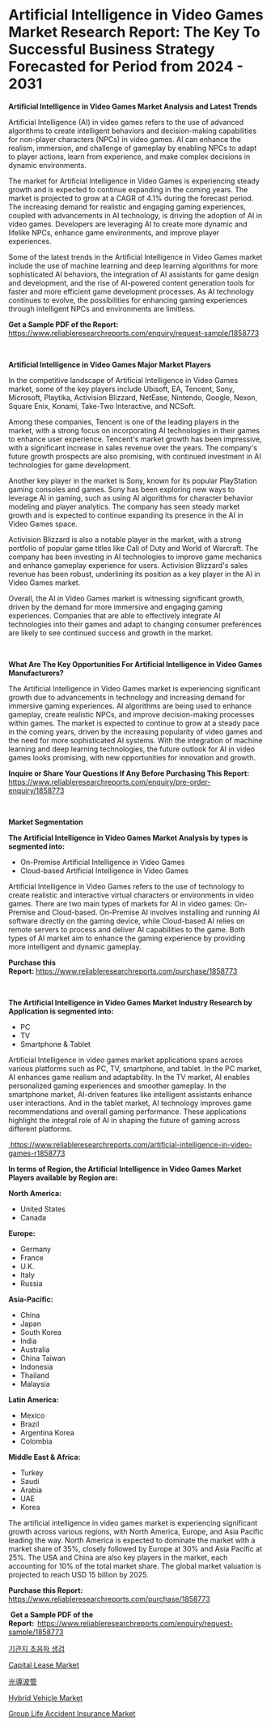 <p><h1>Artificial Intelligence in Video Games Market Research Report: The Key To Successful Business Strategy Forecasted for Period from 2024 - 2031</h1></p><p><strong>Artificial Intelligence in Video Games Market Analysis and Latest Trends</strong></p>
<p><p>Artificial Intelligence (AI) in video games refers to the use of advanced algorithms to create intelligent behaviors and decision-making capabilities for non-player characters (NPCs) in video games. AI can enhance the realism, immersion, and challenge of gameplay by enabling NPCs to adapt to player actions, learn from experience, and make complex decisions in dynamic environments.</p><p>The market for Artificial Intelligence in Video Games is experiencing steady growth and is expected to continue expanding in the coming years. The market is projected to grow at a CAGR of 4.1% during the forecast period. The increasing demand for realistic and engaging gaming experiences, coupled with advancements in AI technology, is driving the adoption of AI in video games. Developers are leveraging AI to create more dynamic and lifelike NPCs, enhance game environments, and improve player experiences.</p><p>Some of the latest trends in the Artificial Intelligence in Video Games market include the use of machine learning and deep learning algorithms for more sophisticated AI behaviors, the integration of AI assistants for game design and development, and the rise of AI-powered content generation tools for faster and more efficient game development processes. As AI technology continues to evolve, the possibilities for enhancing gaming experiences through intelligent NPCs and environments are limitless.</p></p>
<p><strong>Get a Sample PDF of the Report:&nbsp;</strong> <a href="https://www.reliableresearchreports.com/enquiry/request-sample/1858773">https://www.reliableresearchreports.com/enquiry/request-sample/1858773</a></p>
<p>&nbsp;</p>
<p><strong>Artificial Intelligence in Video Games Major Market Players</strong></p>
<p><p>In the competitive landscape of Artificial Intelligence in Video Games market, some of the key players include Ubisoft, EA, Tencent, Sony, Microsoft, Playtika, Activision Blizzard, NetEase, Nintendo, Google, Nexon, Square Enix, Konami, Take-Two Interactive, and NCSoft.</p><p>Among these companies, Tencent is one of the leading players in the market, with a strong focus on incorporating AI technologies in their games to enhance user experience. Tencent's market growth has been impressive, with a significant increase in sales revenue over the years. The company's future growth prospects are also promising, with continued investment in AI technologies for game development.</p><p>Another key player in the market is Sony, known for its popular PlayStation gaming consoles and games. Sony has been exploring new ways to leverage AI in gaming, such as using AI algorithms for character behavior modeling and player analytics. The company has seen steady market growth and is expected to continue expanding its presence in the AI in Video Games space.</p><p>Activision Blizzard is also a notable player in the market, with a strong portfolio of popular game titles like Call of Duty and World of Warcraft. The company has been investing in AI technologies to improve game mechanics and enhance gameplay experience for users. Activision Blizzard's sales revenue has been robust, underlining its position as a key player in the AI in Video Games market.</p><p>Overall, the AI in Video Games market is witnessing significant growth, driven by the demand for more immersive and engaging gaming experiences. Companies that are able to effectively integrate AI technologies into their games and adapt to changing consumer preferences are likely to see continued success and growth in the market.</p></p>
<p>&nbsp;</p>
<p><strong>What Are The Key Opportunities For Artificial Intelligence in Video Games Manufacturers?</strong></p>
<p><p>The Artificial Intelligence in Video Games market is experiencing significant growth due to advancements in technology and increasing demand for immersive gaming experiences. AI algorithms are being used to enhance gameplay, create realistic NPCs, and improve decision-making processes within games. The market is expected to continue to grow at a steady pace in the coming years, driven by the increasing popularity of video games and the need for more sophisticated AI systems. With the integration of machine learning and deep learning technologies, the future outlook for AI in video games looks promising, with new opportunities for innovation and growth.</p></p>
<p><strong>Inquire or Share Your Questions If Any Before Purchasing This Report:</strong> <a href="https://www.reliableresearchreports.com/enquiry/pre-order-enquiry/1858773">https://www.reliableresearchreports.com/enquiry/pre-order-enquiry/1858773</a></p>
<p>&nbsp;</p>
<p><strong>Market Segmentation</strong></p>
<p><strong>The Artificial Intelligence in Video Games Market Analysis by types is segmented into:</strong></p>
<p><ul><li>On-Premise Artificial Intelligence in Video Games</li><li>Cloud-based Artificial Intelligence in Video Games</li></ul></p>
<p><p>Artificial Intelligence in Video Games refers to the use of technology to create realistic and interactive virtual characters or environments in video games. There are two main types of markets for AI in video games: On-Premise and Cloud-based. On-Premise AI involves installing and running AI software directly on the gaming device, while Cloud-based AI relies on remote servers to process and deliver AI capabilities to the game. Both types of AI market aim to enhance the gaming experience by providing more intelligent and dynamic gameplay.</p></p>
<p><strong>Purchase this Report:&nbsp;</strong><a href="https://www.reliableresearchreports.com/purchase/1858773">https://www.reliableresearchreports.com/purchase/1858773</a></p>
<p>&nbsp;</p>
<p><strong>The Artificial Intelligence in Video Games Market Industry Research by Application is segmented into:</strong></p>
<p><ul><li>PC</li><li>TV</li><li>Smartphone & Tablet</li></ul></p>
<p><p>Artificial Intelligence in video games market applications spans across various platforms such as PC, TV, smartphone, and tablet. In the PC market, AI enhances game realism and adaptability. In the TV market, AI enables personalized gaming experiences and smoother gameplay. In the smartphone market, AI-driven features like intelligent assistants enhance user interactions. And in the tablet market, AI technology improves game recommendations and overall gaming performance. These applications highlight the integral role of AI in shaping the future of gaming across different platforms.</p></p>
<p><a href="https://www.reliableresearchreports.com/artificial-intelligence-in-video-games-r1858773">&nbsp;https://www.reliableresearchreports.com/artificial-intelligence-in-video-games-r1858773</a></p>
<p><strong>In terms of Region, the Artificial Intelligence in Video Games Market Players available by Region are:</strong></p>
<p>
    <p> <strong> North America: </strong>
        <ul>
            <li>United States</li>
            <li>Canada</li>
        </ul>
        </p> 
    <p> <strong> Europe: </strong>
        <ul>
            <li>Germany</li>
            <li>France</li>
            <li>U.K.</li>
            <li>Italy</li>
            <li>Russia</li>
        </ul>
        </p> 
    <p> <strong> Asia-Pacific: </strong>
        <ul>
            <li>China</li>
            <li>Japan</li>
            <li>South Korea</li>
            <li>India</li>
            <li>Australia</li>
            <li>China Taiwan</li>
            <li>Indonesia</li>
            <li>Thailand</li>
            <li>Malaysia</li>
        </ul>
        </p> 
    <p> <strong> Latin America: </strong>
        <ul>
            <li>Mexico</li>
            <li>Brazil</li>
            <li>Argentina Korea</li>
            <li>Colombia</li>
        </ul>
        </p> 
    <p> <strong> Middle East & Africa: </strong>
        <ul>
            <li>Turkey</li>
            <li>Saudi</li>
            <li>Arabia</li>
            <li>UAE</li>
            <li>Korea</li>
        </ul>
    </p>
    </p>
<p><p>The artificial intelligence in video games market is experiencing significant growth across various regions, with North America, Europe, and Asia Pacific leading the way. North America is expected to dominate the market with a market share of 35%, closely followed by Europe at 30% and Asia Pacific at 25%. The USA and China are also key players in the market, each accounting for 10% of the total market share. The global market valuation is projected to reach USD 15 billion by 2025.</p></p>
<p><strong>Purchase this Report: </strong><a href="https://www.reliableresearchreports.com/purchase/1858773">https://www.reliableresearchreports.com/purchase/1858773</a></p>
<p>&nbsp;<strong>Get a Sample PDF of the Report:&nbsp;&nbsp;</strong><a href="https://www.reliableresearchreports.com/enquiry/request-sample/1858773">https://www.reliableresearchreports.com/enquiry/request-sample/1858773</a></p>
<p><strong></strong></p>
<p><p><a href="https://github.com/durgin521/Market-Research-Report-List-1/blob/main/926599159220.md">기관지 초음파 생검</a></p><p><a href="https://github.com/seekum/Market-Research-Report-List-2/blob/main/capital-lease-market.md">Capital Lease Market</a></p><p><a href="https://github.com/TerrellConn/Market-Research-Report-List-1/blob/main/699471260553.md">光導波管</a></p><p><a href="https://www.linkedin.com/pulse/hybrid-vehicle-market-size-furnishes-valuable-information-encompassing-n0fhe">Hybrid Vehicle Market</a></p><p><a href="https://github.com/nancykennedykellievqfqt2/Market-Research-Report-List-2/blob/main/group-life-accident-insurance-market.md">Group Life Accident Insurance Market</a></p></p>